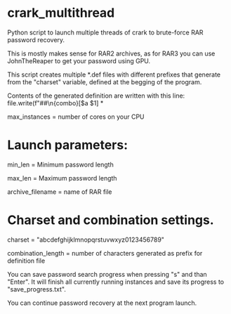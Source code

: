 # crark_multithread

Python script to launch multiple threads of crark to brute-force RAR password recovery.

This is mostly makes sense for RAR2 archives, as for RAR3 you can use JohnTheReaper to get your password using GPU.

This script creates multiple *.def files with different prefixes that generate from the "charset" variable, defined at the begging of the program.

Contents of the generated definition are written with this line: file.write(f"##\n{combo}[$a $1] *

max_instances = number of cores on your CPU

# Launch parameters:

min_len = Minimum password length

max_len = Maximum password length

archive_filename = name of RAR file

# Charset and combination settings.

charset = "abcdefghijklmnopqrstuvwxyz0123456789"

combination_length = number of characters generated as prefix for definition file

You can save password search progress when pressing "s" and than "Enter". It will finish all currently running instances and save its progress to "save_progress.txt".

You can continue password recovery at the next program launch.
